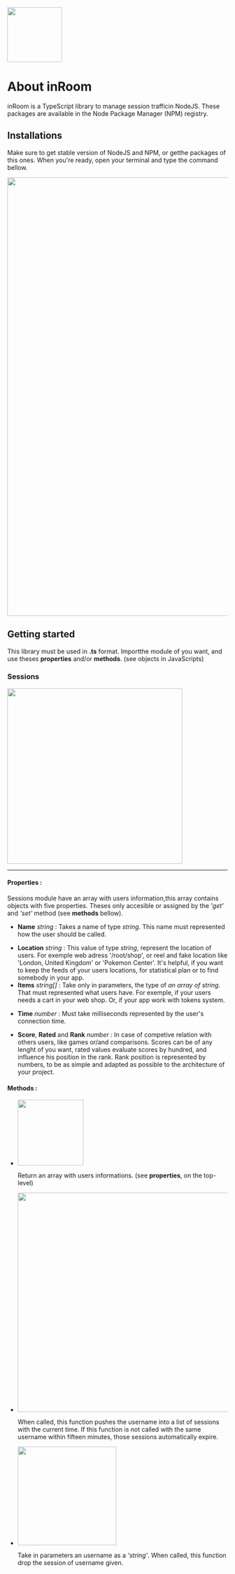 <img src="http://thiercelin-loic.fr/inroom/assets/logo" width="125" />
<h1>About inRoom</h1>

<p>inRoom is a TypeScript library to manage session trafficin NodeJS. These packages are available in the Node
    Package
    Manager (NPM) registry.</p>
<h2>Installations</h2>
<p>Make sure to get stable version of NodeJS and NPM, or getthe <a
        src="https://nodejs.org/fr/download/package-manager">packages</a> of this ones. When you're ready, open your
    terminal and type the command bellow.</p>
<img src="http://thiercelin-loic.fr/inroom/assets/init"width="1000" />
<h2>Getting started</h2>
<p>This library must be used in <b>.ts</b> format. Importthe module of you want, and use theses <b>properties</b>
    and/or <b>methods</b>. (see <a
        src="https://developer.mozilla.org/fr/docs/Web/JavaScript/Reference/Global_Objects/Object">objects in
        JavaScripts</a>)</p>
<h3>Sessions</h3>
<img src="http://thiercelin-loic.fr/inroom/assets/sessions"width="400" />
<hr />
<h4>Properties :</h4>
<p>Sessions module have an array with users information,this array contains objects with five properties. Theses
    only
    accesible or assigned by the <i>'get'</i> and <i>'set'</i> method (see <b>methods</b> bellow).
</p>
<ul>
    <li>
        <p><b>Name</b> <i>string</i> : Takes a name of type <i>string</i>. This name must represented how the user
            should be called.</p>
    </li>
    <li><b>Location</b> <i>string</i> : This value of type <i>string</i>, represent the location of users. For
        exemple
        web adress '/root/shop', or reel and fake location like 'London, United Kingdom' or 'Pokemon Center'. It's
        helpful, if you want to keep the feeds of your users locations, for statistical plan or to find somebody in
        your
        app.
    </li>
    <li><b>Items</b> <i>string[]</i> : Take only in parameters, the type of <i>an array of string</i>. That must
        represented what users have. For exemple, if your users needs a cart in your web shop. Or, if your app work
        with
        tokens system.
    </li>
    <li>
        <p>
            <b>Time</b> <i>number</i> : Must take milliseconds represented by the user's connection time.
        </p>
    </li>
    <li>
        <p>
            <b>Score</b>, <b>Rated</b> and <b>Rank</b> <i>number</i> : In case of competive relation with others
            users,
            like games or/and comparisons. Scores can be of any lenght of you want, rated values evaluate scores by
            hundred, and influence his position in the rank. Rank position is represented by numbers, to be as
            simple
            and adapted as possible to the architecture of your project.
        </p>
    </li>
</ul>
<h4>Methods :</h4>
<ul>
    <li>
        <img src="http://thiercelin-loic.fr/inroom/assets/get" width="150" />
        <p>Return an array with users informations. (see <b>properties</b>, on the top-level)</p>
    </li>
    <li>
        <img src="http://thiercelin-loic.fr/inroom/assets/set" width="500" />
        <p>When called, this function pushes the username into a list of sessions with the current time. If this
            function is not called with the same username within fifteen minutes, those sessions automatically
            expire.
        </p>
    </li>
    <li>
        <img src="http://thiercelin-loic.fr/inroom/assets/drop" width="225" />
        <p>
            Take in parameters an username as a <i>'string'</i>. When called, this function drop the session of
            username
            given.
        </p>
    </li>
</ul>
